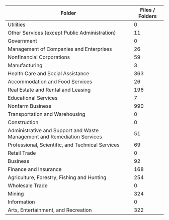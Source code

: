 | Folder                                                                   |   Files / Folders |
|--------------------------------------------------------------------------|-------------------|
| Utilities                                                                |                 0 |
| Other Services (except Public Administration)                            |                11 |
| Government                                                               |                 0 |
| Management of Companies and Enterprises                                  |                26 |
| Nonfinancial Corporations                                                |                59 |
| Manufacturing                                                            |                 3 |
| Health Care and Social Assistance                                        |               363 |
| Accommodation and Food Services                                          |                26 |
| Real Estate and Rental and Leasing                                       |               196 |
| Educational Services                                                     |                 7 |
| Nonfarm Business                                                         |               990 |
| Transportation and Warehousing                                           |                 0 |
| Construction                                                             |                 0 |
| Administrative and Support and Waste Management and Remediation Services |                51 |
| Professional, Scientific, and Technical Services                         |                69 |
| Retail Trade                                                             |                 0 |
| Business                                                                 |                92 |
| Finance and Insurance                                                    |               168 |
| Agriculture, Forestry, Fishing and Hunting                               |               254 |
| Wholesale Trade                                                          |                 0 |
| Mining                                                                   |               324 |
| Information                                                              |                 0 |
| Arts, Entertainment, and Recreation                                      |               322 |